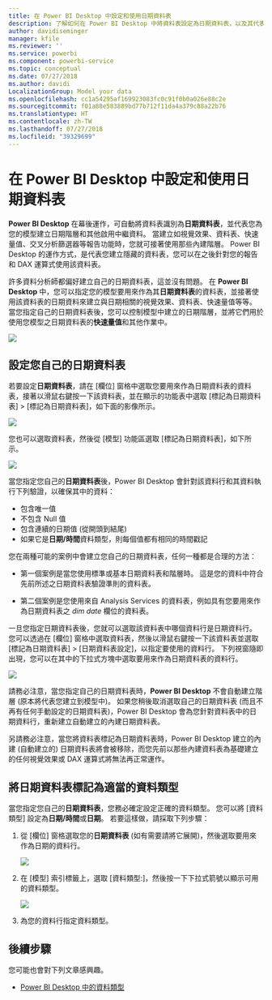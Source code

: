 ```yaml
---
title: 在 Power BI Desktop 中設定和使用日期資料表
description: 了解如何在 Power BI Desktop 中將資料表設定為日期資料表，以及其代表的意義
author: davidiseminger
manager: kfile
ms.reviewer: ''
ms.service: powerbi
ms.component: powerbi-service
ms.topic: conceptual
ms.date: 07/27/2018
ms.author: davidi
LocalizationGroup: Model your data
ms.openlocfilehash: cc1a54295af169923083fc0c91f0b0a026e88c2e
ms.sourcegitcommit: f01a88e583889bd77b712f11da4a379c88a22b76
ms.translationtype: HT
ms.contentlocale: zh-TW
ms.lasthandoff: 07/27/2018
ms.locfileid: "39329699"
---
```

# <a name="set-and-use-date-tables-in-power-bi-desktop"></a>在 Power BI Desktop 中設定和使用日期資料表

**Power BI Desktop** 在幕後運作，可自動將資料表識別為**日期資料表**，並代表您為您的模型建立日期階層和其他啟用中繼資料。 當建立如視覺效果、資料表、快速量值、交叉分析篩選器等報告功能時，您就可接著使用那些內建階層。 Power BI Desktop 的運作方式，是代表您建立隱藏的資料表，您可以在之後針對您的報告和 DAX 運算式使用該資料表。

許多資料分析師都偏好建立自己的日期資料表，這並沒有問題。 在 **Power BI Desktop** 中，您可以指定您的模型要用來作為其**日期資料表**的資料表，並接著使用該資料表的日期資料來建立與日期相關的視覺效果、資料表、快速量值等等。 當您指定自己的日期資料表後，您可以控制模型中建立的日期階層，並將它們用於使用您模型之日期資料表的**快速量值**和其他作業中。 

![](media/desktop-date-tables/date-tables_01.png)

## <a name="setting-your-own-date-table"></a>設定您自己的日期資料表

若要設定**日期資料表**，請在 [欄位] 窗格中選取您要用來作為日期資料表的資料表，接著以滑鼠右鍵按一下該資料表，並在顯示的功能表中選取 [標記為日期資料表] > [標記為日期資料表]，如下面的影像所示。

![](media/desktop-date-tables/date-tables_02.png)

您也可以選取資料表，然後從 [模型] 功能區選取 [標記為日期資料表]，如下所示。

![](media/desktop-date-tables/date-tables_02b.png)

當您指定您自己的**日期資料表**後，Power BI Desktop 會針對該資料行和其資料執行下列驗證，以確保其中的資料：

* 包含唯一值
* 不包含 Null 值
* 包含連續的日期值 (從開頭到結尾)
* 如果它是**日期/時間**資料類型，則每個值都有相同的時間戳記

您在兩種可能的案例中會建立您自己的日期資料表，任何一種都是合理的方法：

* 第一個案例是當您使用標準或基本日期資料表和階層時。 這是您的資料中符合先前所述之日期資料表驗證準則的資料表。 

* 第二個案例是您使用來自 Analysis Services 的資料表，例如具有您要用來作為日期資料表之 *dim date* 欄位的資料表。 

一旦您指定日期資料表後，您就可以選取該資料表中哪個資料行是日期資料行。 您可以透過在 [欄位] 窗格中選取資料表，然後以滑鼠右鍵按一下該資料表並選取 [標記為日期資料表] > [日期資料表設定]，以指定要使用的資料行。 下列視窗隨即出現，您可以在其中的下拉式方塊中選取要用來作為日期資料表的資料行。

![](media/desktop-date-tables/date-tables_03.png)

請務必注意，當您指定自己的日期資料表時，**Power BI Desktop** 不會自動建立階層 (原本將代表您建立到模型中)。 如果您稍後取消選取自己的日期資料表 (而且不再有任何手動設定的日期資料表)，Power BI Desktop 會為您針對資料表中的日期資料行，重新建立自動建立的內建日期資料表。

另請務必注意，當您將資料表標記為日期資料表時，Power BI Desktop 建立的內建 (自動建立的) 日期資料表將會被移除，而您先前以那些內建資料表為基礎建立的任何視覺效果或 DAX 運算式將無法再正常運作。 

## <a name="marking-your-date-table-as-the-appropriate-data-type"></a>將日期資料表標記為適當的資料類型

當您指定您自己的**日期資料表**，您務必確定設定正確的資料類型。 您可以將 [資料類型] 設定為**日期/時間**或**日期**。 若要這樣做，請採取下列步驟：

1. 從 [欄位] 窗格選取您的**日期資料表** (如有需要請將它展開)，然後選取要用來作為日期的資料行。
   
    ![](media/desktop-date-tables/date-tables_04.png) 

2. 在 [模型] 索引標籤上，選取 [資料類型:]，然後按一下下拉式箭號以顯示可用的資料類型。

    ![](media/desktop-date-tables/date-tables_05.png)

3. 為您的資料行指定資料類型。 


## <a name="next-steps"></a>後續步驟

您可能也會對下列文章感興趣。

* [Power BI Desktop 中的資料類型](desktop-data-types.md)

 